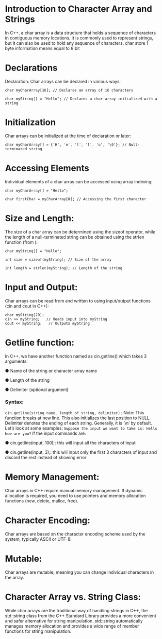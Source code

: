 #  Introduction to Character Array and Strings

In C++, a char array is a data structure that holds a sequence of characters in contiguous memory locations. It is commonly used to represent strings, but it can also be used to hold any sequence of characters. char store 1 byte information means equal to 8 bit 

# Declarations

Declaration: Char arrays can be declared in various ways:

```
char myCharArray[10]; // Declares an array of 10 characters

char myString[] = "Hello"; // Declares a char array initialized with a string
```

# Initialization

Char arrays can be initialized at the time of declaration or later:

```
char myCharArray[] = {'H', 'e', 'l', 'l', 'o', '\0'}; // Null-terminated string

```

# Accessing Elements

Individual elements of a char array can be accessed using array indexing:

```
char myCharArray[] = "Hello"; 

char firstChar = myCharArray[0]; // Accessing the first character
```

# Size and Length: 
The size of a char array can be determined using the sizeof operator, while the length of a null-terminated string can be obtained using the strlen function (from <cstring>):

```
char myString[] = "Hello";

int size = sizeof(myString); // Size of the array

int length = strlen(myString); // Length of the string
```
# Input and Output: 
Char arrays can be read from and written to using input/output functions (cin and cout in C++):

```
char myString[20]; 
cin >> myString;   // Reads input into myString
cout << myString;   // Outputs myString
```

# Getline function:
In C++, we have another function named as cin.getline() which takes 3 arguments:

● Name of the string or character array name

● Length of the string

● Delimiter (optional argument)
### Syntax:
```cin.getline(string_name, length_of_string, delimiter);```
Note: This function breaks at new line. This also initializes the last position to NULL.
Delimiter denotes the ending of each string. Generally, it is ‘\n’ by default.
Let’s look at some examples:
```Suppose the input we want to take is: Hello how are you?```
If the input commands are:

● cin.getline(input, 100);: this will input all the characters of input

● cin.getline(input, 3);: this will input only the first 3 characters of input and discard
the rest instead of showing error

# Memory Management: 
Char arrays in C++ require manual memory management. If dynamic allocation is required, you need to use pointers and memory allocation functions (new, delete, malloc, free).

# Character Encoding:
 Char arrays are based on the character encoding scheme used by the system, typically ASCII or UTF-8.

# Mutable: 
Char arrays are mutable, meaning you can change individual characters in the array.

# Character Array vs. String Class: 
While char arrays are the traditional way of handling strings in C++, the std::string class from the C++ Standard Library provides a more convenient and safer alternative for string manipulation. std::string automatically manages memory allocation and provides a wide range of member functions for string manipulation.